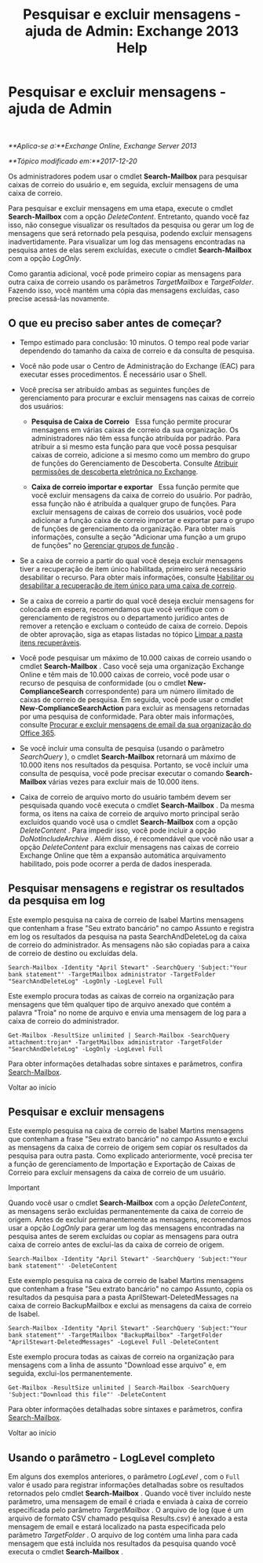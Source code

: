 ﻿---
title: 'Pesquisar e excluir mensagens - ajuda de Admin: Exchange 2013 Help'
TOCTitle: Pesquisar e excluir mensagens - ajuda de Admin
ms:assetid: 8c36bb03-e716-4fdd-9958-4aa7a2a1db42
ms:mtpsurl: https://technet.microsoft.com/pt-br/library/Ff459253(v=EXCHG.150)
ms:contentKeyID: 52058463
ms.date: 05/22/2018
mtps_version: v=EXCHG.150
ms.translationtype: MT
---

# Pesquisar e excluir mensagens - ajuda de Admin

 

_**Aplica-se a:**Exchange Online, Exchange Server 2013_

_**Tópico modificado em:**2017-12-20_

Os administradores podem usar o cmdlet **Search-Mailbox** para pesquisar caixas de correio do usuário e, em seguida, excluir mensagens de uma caixa de correio.

Para pesquisar e excluir mensagens em uma etapa, execute o cmdlet **Search-Mailbox** com a opção *DeleteContent*. Entretanto, quando você faz isso, não consegue visualizar os resultados da pesquisa ou gerar um log de mensagens que será retornado pela pesquisa, podendo excluir mensagens inadvertidamente. Para visualizar um log das mensagens encontradas na pesquisa antes de elas serem excluídas, execute o cmdlet **Search-Mailbox** com a opção *LogOnly*.

Como garantia adicional, você pode primeiro copiar as mensagens para outra caixa de correio usando os parâmetros *TargetMailbox* e *TargetFolder*. Fazendo isso, você mantém uma cópia das mensagens excluídas, caso precise acessá-las novamente.

## O que eu preciso saber antes de começar?

  - Tempo estimado para conclusão: 10 minutos. O tempo real pode variar dependendo do tamanho da caixa de correio e da consulta de pesquisa.

  - Você não pode usar o Centro de Administração do Exchange (EAC) para executar esses procedimentos. É necessário usar o Shell.

  - Você precisa ser atribuído ambas as seguintes funções de gerenciamento para procurar e excluir mensagens nas caixas de correio dos usuários:
    
      - **Pesquisa de Caixa de Correio**   Essa função permite procurar mensagens em várias caixas de correio da sua organização. Os administradores não têm essa função atribuída por padrão. Para atribuir a si mesmo esta função para que você possa pesquisar caixas de correio, adicione a si mesmo como um membro do grupo de funções do Gerenciamento de Descoberta. Consulte [Atribuir permissões de descoberta eletrônica no Exchange](assign-ediscovery-permissions-in-exchange-exchange-2013-help.md).
    
      - **Caixa de correio importar e exportar**   Essa função permite que você excluir mensagens da caixa de correio do usuário. Por padrão, essa função não é atribuída a qualquer grupo de funções. Para excluir mensagens de caixas de correio dos usuários, você pode adicionar a função caixa de correio importar e exportar para o grupo de funções de gerenciamento da organização. Para obter mais informações, consulte a seção "Adicionar uma função a um grupo de funções" no [Gerenciar grupos de função](manage-role-groups-exchange-2013-help.md) .

  - Se a caixa de correio a partir do qual você deseja excluir mensagens tiver a recuperação de item único habilitada, primeiro será necessário desabilitar o recurso. Para obter mais informações, consulte [Habilitar ou desabilitar a recuperação de item único para uma caixa de correio](enable-or-disable-single-item-recovery-for-a-mailbox-exchange-2013-help.md).

  - Se a caixa de correio a partir do qual você deseja excluir mensagens for colocada em espera, recomendamos que você verifique com o gerenciamento de registros ou o departamento jurídico antes de remover a retenção e excluam o conteúdo de caixa de correio. Depois de obter aprovação, siga as etapas listadas no tópico [Limpar a pasta itens recuperáveis](clean-up-the-recoverable-items-folder-exchange-2013-help.md).

  - Você pode pesquisar um máximo de 10.000 caixas de correio usando o cmdlet **Search-Mailbox** . Caso você seja uma organização Exchange Online e têm mais de 10.000 caixas de correio, você pode usar o recurso de pesquisa de conformidade (ou o cmdlet **New-ComplianceSearch** correspondente) para um número ilimitado de caixas de correio de pesquisa. Em seguida, você pode usar o cmdlet **New-ComplianceSearchAction** para excluir as mensagens retornadas por uma pesquisa de conformidade. Para obter mais informações, consulte [Procurar e excluir mensagens de email da sua organização do Office 365](https://go.microsoft.com/fwlink/p/?linkid=786856).

  - Se você incluir uma consulta de pesquisa (usando o parâmetro *SearchQuery* ), o cmdlet **Search-Mailbox** retornará um máximo de 10.000 itens nos resultados da pesquisa. Portanto, se você incluir uma consulta de pesquisa, você pode precisar executar o comando **Search-Mailbox** várias vezes para excluir mais de 10.000 itens.

  - Caixa de correio de arquivo morto do usuário também devem ser pesquisada quando você executa o cmdlet **Search-Mailbox** . Da mesma forma, os itens na caixa de correio de arquivo morto principal serão excluídos quando você usa o cmdlet **Search-Mailbox** com a opção *DeleteContent* . Para impedir isso, você pode incluir a opção *DoNotIncludeArchive* . Além disso, é recomendável que você não usar a opção *DeleteContent* para excluir mensagens nas caixas de correio Exchange Online que têm a expansão automática arquivamento habilitado, pois pode ocorrer a perda de dados inesperada.

## Pesquisar mensagens e registrar os resultados da pesquisa em log

Este exemplo pesquisa na caixa de correio de Isabel Martins mensagens que contenham a frase "Seu extrato bancário" no campo Assunto e registra em log os resultados da pesquisa na pasta SearchAndDeleteLog da caixa de correio do administrador. As mensagens não são copiadas para a caixa de correio de destino ou excluídas dela.

    Search-Mailbox -Identity "April Stewart" -SearchQuery 'Subject:"Your bank statement"' -TargetMailbox administrator -TargetFolder "SearchAndDeleteLog" -LogOnly -LogLevel Full

Este exemplo procura todas as caixas de correio na organização para mensagens que têm qualquer tipo de arquivo anexado que contém a palavra "Troia" no nome de arquivo e envia uma mensagem de log para a caixa de correio do administrador.

    Get-Mailbox -ResultSize unlimited | Search-Mailbox -SearchQuery attachment:trojan* -TargetMailbox administrator -TargetFolder "SearchAndDeleteLog" -LogOnly -LogLevel Full

Para obter informações detalhadas sobre sintaxes e parâmetros, confira [Search-Mailbox](https://technet.microsoft.com/pt-br/library/dd298173\(v=exchg.150\)).

Voltar ao início

## Pesquisar e excluir mensagens

Este exemplo pesquisa na caixa de correio de Isabel Martins mensagens que contenham a frase "Seu extrato bancário" no campo Assunto e exclui as mensagens da caixa de correio de origem sem copiar os resultados da pesquisa para outra pasta. Como explicado anteriormente, você precisa ter a função de gerenciamento de Importação e Exportação de Caixas de Correio para excluir mensagens da caixa de correio de um usuário.


> [!IMPORTANT]
> Quando você usar o cmdlet <STRONG>Search-Mailbox</STRONG> com a opção <EM>DeleteContent</EM>, as mensagens serão excluídas permanentemente da caixa de correio de origem. Antes de excluir permanentemente as mensagens, recomendamos usar a opção <EM>LogOnly</EM> para gerar um log das mensagens encontradas na pesquisa antes de serem excluídas ou copiar as mensagens para outra caixa de correio antes de excluí-las da caixa de correio de origem.



    Search-Mailbox -Identity "April Stewart" -SearchQuery 'Subject:"Your bank statement"' -DeleteContent

Este exemplo pesquisa na caixa de correio de Isabel Martins mensagens que contenham a frase "Seu extrato bancário" no campo Assunto, copia os resultados da pesquisa para a pasta AprilStewart-DeletedMessages na caixa de correio BackupMailbox e exclui as mensagens da caixa de correio de Isabel.

    Search-Mailbox -Identity "April Stewart" -SearchQuery 'Subject:"Your bank statement"' -TargetMailbox "BackupMailbox" -TargetFolder "AprilStewart-DeletedMessages" -LogLevel Full -DeleteContent

Este exemplo procura todas as caixas de correio na organização para mensagens com a linha de assunto "Download esse arquivo" e, em seguida, exclui-los permanentemente.

    Get-Mailbox -ResultSize unlimited | Search-Mailbox -SearchQuery 'Subject:"Download this file"' -DeleteContent

Para obter informações detalhadas sobre sintaxes e parâmetros, confira [Search-Mailbox](https://technet.microsoft.com/pt-br/library/dd298173\(v=exchg.150\)).

Voltar ao início

## Usando o parâmetro - LogLevel completo

Em alguns dos exemplos anteriores, o parâmetro *LogLevel* , com o `Full` valor é usado para registrar informações detalhadas sobre os resultados retornados pelo cmdlet **Search-Mailbox** . Quando você tiver incluído neste parâmetro, uma mensagem de email é criada e enviada à caixa de correio especificada pelo parâmetro *TargetMailbox* . O arquivo de log (que é um arquivo de formato CSV chamado pesquisa Results.csv) é anexado a esta mensagem de email e estará localizado na pasta especificada pelo parâmetro *TargetFolder* . O arquivo de log contém uma linha para cada mensagem que está incluída nos resultados da pesquisa quando você executa o cmdlet **Search-Mailbox** .

